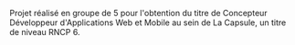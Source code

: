 Projet réalisé en groupe de 5 pour l'obtention du titre de Concepteur Développeur d'Applications Web et Mobile au sein de La Capsule, un titre de niveau RNCP 6.
